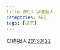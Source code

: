 ```yaml
---
title:2013 以德服人
categories: 综艺
tags: [综艺]
---
```


以德服人[20130122](https://www.iqiyi.com/v_19rrjyplf4.html)
